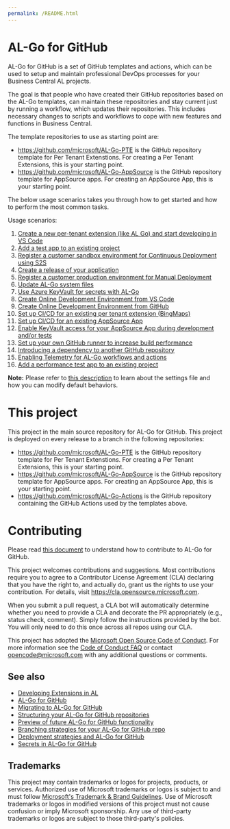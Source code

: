 ```yaml
---
permalink: /README.html
---
```

# AL-Go for GitHub
AL-Go for GitHub is a set of GitHub templates and actions, which can be used to setup and maintain professional DevOps processes for your Business Central AL projects.

The goal is that people who have created their GitHub repositories based on the AL-Go templates, can maintain these repositories and stay current just by running a workflow, which updates their repositories. This includes necessary changes to scripts and workflows to cope with new features and functions in Business Central.

The template repositories to use as starting point are:
- https://github.com/microsoft/AL-Go-PTE is the GitHub repository template for Per Tenant Extenstions. For creating a Per Tenant Extensions, this is your starting point.
- https://github.com/microsoft/AL-Go-AppSource is the GitHub repository template for AppSource apps. For creating an AppSource App, this is your starting point.


The below usage scenarios takes you through how to get started and how to perform the most common tasks.

Usage scenarios:
1. [Create a new per-tenant extension (like AL Go) and start developing in VS Code](Scenarios/GetStarted.md)
2. [Add a test app to an existing project](Scenarios/AddATestApp.md)
3. [Register a customer sandbox environment for Continuous Deployment using S2S](Scenarios/RegisterSandboxEnvironment.md)
4. [Create a release of your application](Scenarios/CreateRelease.md)
5. [Register a customer production environment for Manual Deployment](Scenarios/RegisterProductionEnvironment.md)
6. [Update AL-Go system files](Scenarios/UpdateAlGoSystemFiles.md)
7. [Use Azure KeyVault for secrets with AL-Go](Scenarios/UseAzureKeyVault.md)
8. [Create Online Development Environment from VS Code](Scenarios/CreateOnlineDevEnv.md)
9. [Create Online Development Environment from GitHub](Scenarios/CreateOnlineDevEnv2.md)
10. [Set up CI/CD for an existing per tenant extension (BingMaps)](Scenarios/SetupCiCdForExistingPTE.md)
11. [Set up CI/CD for an existing AppSource App](Scenarios/SetupCiCdForExistingAppSourceApp.md)
12. [Enable KeyVault access for your AppSource App during development and/or tests](Scenarios/EnableKeyVaultForAppSourceApp.md)
13. [Set up your own GitHub runner to increase build performance](Scenarios/SelfHostedGitHubRunner.md)
14. [Introducing a dependency to another GitHub repository](Scenarios/AppDependencies.md)
15. [Enabling Telemetry for AL-Go workflows and actions](Scenarios/EnablingTelemetry.md)
16. [Add a performance test app to an existing project](Scenarios/AddAPerformanceTestApp.md)

**Note:** Please refer to [this description](Scenarios/settings.md) to learn about the settings file and how you can modify default behaviors.
# This project
This project in the main source repository for AL-Go for GitHub. This project is deployed on every release to a branch in the following repositories:

- https://github.com/microsoft/AL-Go-PTE is the GitHub repository template for Per Tenant Extenstions. For creating a Per Tenant Extensions, this is your starting point.
- https://github.com/microsoft/AL-Go-AppSource is the GitHub repository template for AppSource apps. For creating an AppSource App, this is your starting point.
- https://github.com/microsoft/AL-Go-Actions is the GitHub repository containing the GitHub Actions used by the templates above.

# Contributing

Please read [this document](Scenarios/Contributing.md) to understand how to contribute to AL-Go for GitHub.

This project welcomes contributions and suggestions.  Most contributions require you to agree to a
Contributor License Agreement (CLA) declaring that you have the right to, and actually do, grant us
the rights to use your contribution. For details, visit https://cla.opensource.microsoft.com.

When you submit a pull request, a CLA bot will automatically determine whether you need to provide
a CLA and decorate the PR appropriately (e.g., status check, comment). Simply follow the instructions
provided by the bot. You will only need to do this once across all repos using our CLA.

This project has adopted the [Microsoft Open Source Code of Conduct](https://opensource.microsoft.com/codeofconduct/).
For more information see the [Code of Conduct FAQ](https://opensource.microsoft.com/codeofconduct/faq/) or
contact [opencode@microsoft.com](mailto:opencode@microsoft.com) with any additional questions or comments.

## See also

- [Developing Extensions in AL](../developer/devenv-dev-overview.md)
- [AL-Go for GitHub](https://freddysblog.com/2022/04/26/al-go-for-github/)
- [Migrating to AL-Go for GitHub](https://freddysblog.com/2022/04/27/migrating-to-al-go-for-github/)
- [Structuring your AL-Go for GitHub repositories](https://freddysblog.com/2022/04/28/structuring-your-github-repositories/)
- [Preview of future AL-Go for GitHub functionality](https://freddysblog.com/2022/05/02/al-go-for-github-preview-bits/)
- [Branching strategies for your AL-Go for GitHub repo](https://freddysblog.com/2022/05/03/branching-strategies-for-your-al-go-for-github-repo/)
- [Deployment strategies and AL-Go for GitHub](https://freddysblog.com/2022/05/06/deployment-strategies-and-al-go-for-github/)
- [Secrets in AL-Go for GitHub](https://freddysblog.com/2022/05/14/secrets-in-al-go-for-github/)

## Trademarks

This project may contain trademarks or logos for projects, products, or services. Authorized use of Microsoft 
trademarks or logos is subject to and must follow 
[Microsoft's Trademark & Brand Guidelines](https://www.microsoft.com/en-us/legal/intellectualproperty/trademarks/usage/general).
Use of Microsoft trademarks or logos in modified versions of this project must not cause confusion or imply Microsoft sponsorship.
Any use of third-party trademarks or logos are subject to those third-party's policies.
